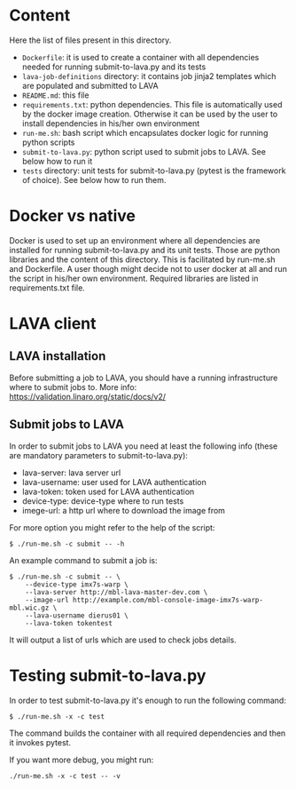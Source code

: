 # Content

Here the list of files present in this directory.

* `Dockerfile`: it is used to create a container with all dependencies needed
for running submit-to-lava.py and its tests
* `lava-job-definitions` directory: it contains job jinja2 templates which are
populated and submitted to LAVA
* `README.md`: this file
* `requirements.txt`: python dependencies. This file is automatically used by
the docker image creation. Otherwise it can be used by the user to install
dependencies in his/her own environment
* `run-me.sh`: bash script which encapsulates docker logic for running python
scripts
* `submit-to-lava.py`: python script used to submit jobs to LAVA. See below how
to run it
* `tests` directory: unit tests for submit-to-lava.py (pytest is the framework
of choice). See below how to run them.

# Docker vs native

Docker is used to set up an environment where all dependencies are installed
for running submit-to-lava.py and its unit tests. Those are python libraries
and the content of this directory. This is facilitated by run-me.sh and
Dockerfile.
A user though might decide not to user docker at all and run the script in
his/her own environment. Required libraries are listed in requirements.txt
file.

# LAVA client

## LAVA installation
Before submitting a job to LAVA, you should have a running infrastructure where
to submit jobs to. More info: https://validation.linaro.org/static/docs/v2/

## Submit jobs to LAVA
In order to submit jobs to LAVA you need at least the following info (these are
mandatory parameters to submit-to-lava.py):

* lava-server: lava server url
* lava-username: user used for LAVA authentication
* lava-token: token used for LAVA authentication
* device-type: device-type where to run tests
* imege-url: a http url where to download the image from

For more option you might refer to the help of the script:

```
$ ./run-me.sh -c submit -- -h
```

An example command to submit a job is:

```
$ ./run-me.sh -c submit -- \
    --device-type imx7s-warp \
    --lava-server http://mbl-lava-master-dev.com \
    --image-url http://example.com/mbl-console-image-imx7s-warp-mbl.wic.gz \
    --lava-username dierus01 \
    --lava-token tokentest
```

It will output a list of urls which are used to check jobs details.

# Testing submit-to-lava.py

In order to test submit-to-lava.py it's enough to run the following command:

```
$ ./run-me.sh -x -c test
```

The command builds the container with all required dependencies and then it
invokes pytest.

If you want more debug, you might run:

```
./run-me.sh -x -c test -- -v
```

